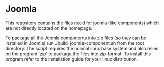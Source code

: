 Joomla
======
This repository contains the files need for joomla (like components) which are not directly located on the homepage.

To package all the Joomla components into zip files (so they can be installed in Joomla) run ./build_joomla-component.sh from the root directory.
The script requires the normal linux base system and also relies on the program 'zip' to package the files into zip-format.
To install this program refer to the installation guide for your linux distribution.
